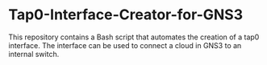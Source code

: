 # Tap0-Interface-Creator-for-GNS3
This repository contains a Bash script that automates the creation of a tap0 interface. The interface can be used to connect a cloud in GNS3 to an internal switch.
